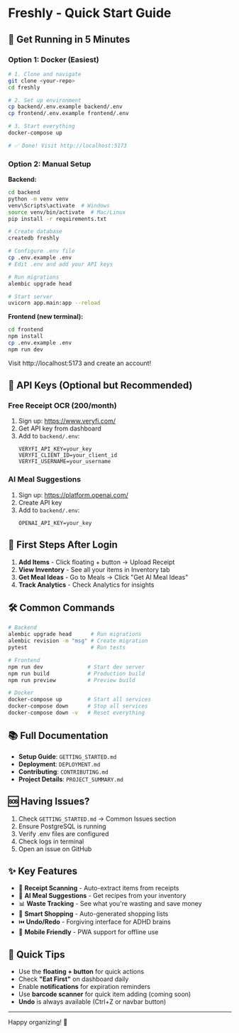 # Freshly - Quick Start Guide

## 🚀 Get Running in 5 Minutes

### Option 1: Docker (Easiest)

```bash
# 1. Clone and navigate
git clone <your-repo>
cd freshly

# 2. Set up environment
cp backend/.env.example backend/.env
cp frontend/.env.example frontend/.env

# 3. Start everything
docker-compose up

# ✅ Done! Visit http://localhost:5173
```

### Option 2: Manual Setup

**Backend:**
```bash
cd backend
python -m venv venv
venv\Scripts\activate  # Windows
source venv/bin/activate  # Mac/Linux
pip install -r requirements.txt

# Create database
createdb freshly

# Configure .env file
cp .env.example .env
# Edit .env and add your API keys

# Run migrations
alembic upgrade head

# Start server
uvicorn app.main:app --reload
```

**Frontend (new terminal):**
```bash
cd frontend
npm install
cp .env.example .env
npm run dev
```

Visit http://localhost:5173 and create an account!

## 🔑 API Keys (Optional but Recommended)

### Free Receipt OCR (200/month)
1. Sign up: https://www.veryfi.com/
2. Get API key from dashboard
3. Add to `backend/.env`:
   ```
   VERYFI_API_KEY=your_key
   VERYFI_CLIENT_ID=your_client_id
   VERYFI_USERNAME=your_username
   ```

### AI Meal Suggestions
1. Sign up: https://platform.openai.com/
2. Create API key
3. Add to `backend/.env`:
   ```
   OPENAI_API_KEY=your_key
   ```

## 📱 First Steps After Login

1. **Add Items** - Click floating + button → Upload Receipt
2. **View Inventory** - See all your items in Inventory tab
3. **Get Meal Ideas** - Go to Meals → Click "Get AI Meal Ideas"
4. **Track Analytics** - Check Analytics for insights

## 🛠 Common Commands

```bash
# Backend
alembic upgrade head      # Run migrations
alembic revision -m "msg" # Create migration
pytest                    # Run tests

# Frontend
npm run dev              # Start dev server
npm run build            # Production build
npm run preview          # Preview build

# Docker
docker-compose up        # Start all services
docker-compose down      # Stop all services
docker-compose down -v   # Reset everything
```

## 📚 Full Documentation

- **Setup Guide**: `GETTING_STARTED.md`
- **Deployment**: `DEPLOYMENT.md`
- **Contributing**: `CONTRIBUTING.md`
- **Project Details**: `PROJECT_SUMMARY.md`

## 🆘 Having Issues?

1. Check `GETTING_STARTED.md` → Common Issues section
2. Ensure PostgreSQL is running
3. Verify .env files are configured
4. Check logs in terminal
5. Open an issue on GitHub

## ✨ Key Features

- 📸 **Receipt Scanning** - Auto-extract items from receipts
- 🤖 **AI Meal Suggestions** - Get recipes from your inventory
- 📊 **Waste Tracking** - See what you're wasting and save money
- 🛒 **Smart Shopping** - Auto-generated shopping lists
- ⏮️ **Undo/Redo** - Forgiving interface for ADHD brains
- 📱 **Mobile Friendly** - PWA support for offline use

## 🎯 Quick Tips

- Use the **floating + button** for quick actions
- Check **"Eat First"** on dashboard daily
- Enable **notifications** for expiration reminders
- Use **barcode scanner** for quick item adding (coming soon)
- **Undo** is always available (Ctrl+Z or navbar button)

---

Happy organizing! 🎉

